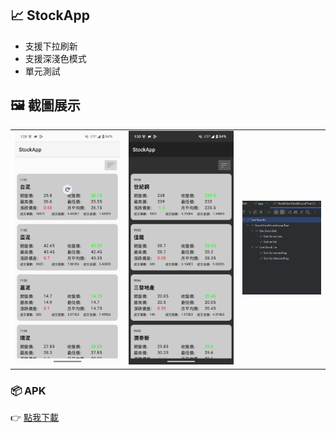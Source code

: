 ## 📈 StockApp

-  支援下拉刷新
-  支援深淺色模式
-  單元測試

## 🖼️ 截圖展示

|                              |                                  |                                 |
|------------------------------|----------------------------------|---------------------------------|
| ![list](screenshots/day.png) | ![detail](screenshots/night.png) | ![season](screenshots/test.png) |


### 📦 APK
👉 [點我下載](https://drive.google.com/file/d/1S_ewiJIdcq4kwhbcFkJx0Qdki-Ee5fpg/view?usp=sharing)